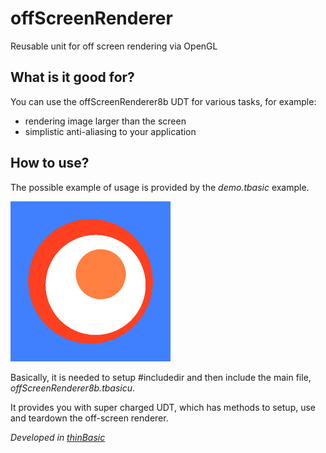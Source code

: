 # offScreenRenderer
Reusable unit for off screen rendering via OpenGL

## What is it good for?
You can use the offScreenRenderer8b UDT for various tasks, for example:
* rendering image larger than the screen
* simplistic anti-aliasing to your application

## How to use?
The possible example of usage is provided by the *demo.tbasic* example.

![Output of the demo program](https://github.com/petrSchreiber/offScreenRenderer/blob/master/media/output.png "Output of the demo program")

Basically, it is needed to setup #includedir and then include the main file, *offScreenRenderer8b.tbasicu*.

It provides you with super charged UDT, which has methods to setup, use and teardown the off-screen renderer.

*Developed in [thinBasic](http://www.thinbasic.com/)*
